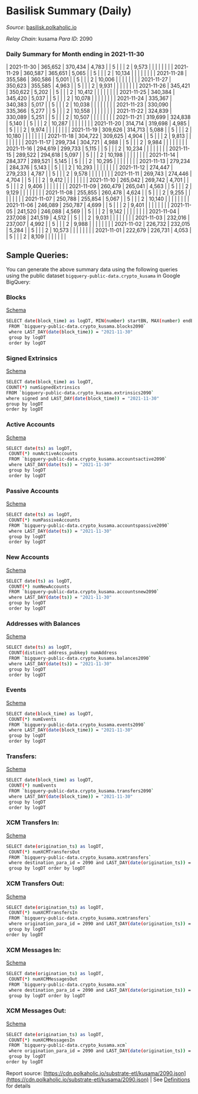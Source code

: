 # Basilisk Summary (Daily)

_Source_: [basilisk.polkaholic.io](https://basilisk.polkaholic.io)

*Relay Chain*: kusama
*Para ID*: 2090



### Daily Summary for Month ending in 2021-11-30


| 2021-11-30 | 365,652 | 370,434 | 4,783 |  | 5 |  |  | 2 | 9,573 |   |   |   |  |  |  |
| 2021-11-29 | 360,587 | 365,651 | 5,065 |  | 5 |  |  | 2 | 10,134 |   |   |   |  |  |  |
| 2021-11-28 | 355,586 | 360,586 | 5,001 |  | 5 |  |  | 2 | 10,006 |   |   |   |  |  |  |
| 2021-11-27 | 350,623 | 355,585 | 4,963 |  | 5 |  |  | 2 | 9,931 |   |   |   |  |  |  |
| 2021-11-26 | 345,421 | 350,622 | 5,202 |  | 5 |  |  | 2 | 10,412 |   |   |   |  |  |  |
| 2021-11-25 | 340,384 | 345,420 | 5,037 |  | 5 |  |  | 2 | 10,078 |   |   |   |  |  |  |
| 2021-11-24 | 335,367 | 340,383 | 5,017 |  | 5 |  |  | 2 | 10,038 |   |   |   |  |  |  |
| 2021-11-23 | 330,090 | 335,366 | 5,277 |  | 5 |  |  | 2 | 10,558 |   |   |   |  |  |  |
| 2021-11-22 | 324,839 | 330,089 | 5,251 |  | 5 |  |  | 2 | 10,507 |   |   |   |  |  |  |
| 2021-11-21 | 319,699 | 324,838 | 5,140 |  | 5 |  |  | 2 | 10,287 |   |   |   |  |  |  |
| 2021-11-20 | 314,714 | 319,698 | 4,985 |  | 5 |  |  | 2 | 9,974 |   |   |   |  |  |  |
| 2021-11-19 | 309,626 | 314,713 | 5,088 |  | 5 |  |  | 2 | 10,180 |   |   |   |  |  |  |
| 2021-11-18 | 304,722 | 309,625 | 4,904 |  | 5 |  |  | 2 | 9,813 |   |   |   |  |  |  |
| 2021-11-17 | 299,734 | 304,721 | 4,988 |  | 5 |  |  | 2 | 9,984 |   |   |   |  |  |  |
| 2021-11-16 | 294,619 | 299,733 | 5,115 |  | 5 |  |  | 2 | 10,234 |   |   |   |  |  |  |
| 2021-11-15 | 289,522 | 294,618 | 5,097 |  | 5 |  |  | 2 | 10,198 |   |   |   |  |  |  |
| 2021-11-14 | 284,377 | 289,521 | 5,145 |  | 5 |  |  | 2 | 10,295 |   |   |   |  |  |  |
| 2021-11-13 | 279,234 | 284,376 | 5,143 |  | 5 |  |  | 2 | 10,293 |   |   |   |  |  |  |
| 2021-11-12 | 274,447 | 279,233 | 4,787 |  | 5 |  |  | 2 | 9,578 |   |   |   |  |  |  |
| 2021-11-11 | 269,743 | 274,446 | 4,704 |  | 5 |  |  | 2 | 9,412 |   |   |   |  |  |  |
| 2021-11-10 | 265,042 | 269,742 | 4,701 |  | 5 |  |  | 2 | 9,406 |   |   |   |  |  |  |
| 2021-11-09 | 260,479 | 265,041 | 4,563 |  | 5 |  |  | 2 | 9,129 |   |   |   |  |  |  |
| 2021-11-08 | 255,855 | 260,478 | 4,624 |  | 5 |  |  | 2 | 9,255 |   |   |   |  |  |  |
| 2021-11-07 | 250,788 | 255,854 | 5,067 |  | 5 |  |  | 2 | 10,140 |   |   |   |  |  |  |
| 2021-11-06 | 246,089 | 250,787 | 4,699 |  | 5 |  |  | 2 | 9,401 |   |   |   |  |  |  |
| 2021-11-05 | 241,520 | 246,088 | 4,569 |  | 5 |  |  | 2 | 9,142 |   |   |   |  |  |  |
| 2021-11-04 | 237,008 | 241,519 | 4,512 |  | 5 |  |  | 2 | 9,031 |   |   |   |  |  |  |
| 2021-11-03 | 232,016 | 237,007 | 4,992 |  | 5 |  |  | 2 | 9,988 |   |   |   |  |  |  |
| 2021-11-02 | 226,732 | 232,015 | 5,284 |  | 5 |  |  | 2 | 10,573 |   |   |   |  |  |  |
| 2021-11-01 | 222,679 | 226,731 | 4,053 |  | 5 |  |  | 2 | 8,109 |   |   |   |  |  |  |

## Sample Queries:
You can generate the above summary data using the following queries using the public dataset `bigquery-public-data.crypto_kusama` in Google BigQuery:


### Blocks 

[Schema](https://github.com/colorfulnotion/substrate-etl/blob/main/schema/blocks.json)

```bash
SELECT date(block_time) as logDT, MIN(number) startBN, MAX(number) endBN, COUNT(*) numBlocks 
 FROM `bigquery-public-data.crypto_kusama.blocks2090`  
 where LAST_DAY(date(block_time)) = "2021-11-30" 
 group by logDT 
 order by logDT
```

### Signed Extrinsics 

[Schema](https://github.com/colorfulnotion/substrate-etl/blob/main/schema/extrinsics.json)

```bash
SELECT date(block_time) as logDT, 
COUNT(*) numSignedExtrinsics 
FROM `bigquery-public-data.crypto_kusama.extrinsics2090`  
where signed and LAST_DAY(date(block_time)) = "2021-11-30" 
group by logDT 
order by logDT
```

### Active Accounts 

[Schema](https://github.com/colorfulnotion/substrate-etl/blob/main/schema/accountsactive.json)

```bash
SELECT date(ts) as logDT, 
 COUNT(*) numActiveAccounts 
 FROM `bigquery-public-data.crypto_kusama.accountsactive2090` 
 where LAST_DAY(date(ts)) = "2021-11-30" 
 group by logDT 
 order by logDT
```

### Passive Accounts 

[Schema](https://github.com/colorfulnotion/substrate-etl/blob/main/schema/accountspassive.json)

```bash
SELECT date(ts) as logDT, 
 COUNT(*) numPassiveAccounts 
 FROM `bigquery-public-data.crypto_kusama.accountspassive2090` 
 where LAST_DAY(date(ts)) = "2021-11-30" 
 group by logDT 
 order by logDT
```

### New Accounts 

[Schema](https://github.com/colorfulnotion/substrate-etl/blob/main/schema/accountsnew.json)

```bash
SELECT date(ts) as logDT, 
 COUNT(*) numNewAccounts 
 FROM `bigquery-public-data.crypto_kusama.accountsnew2090` 
 where LAST_DAY(date(ts)) = "2021-11-30" 
 group by logDT
 order by logDT
```

### Addresses with Balances 

[Schema](https://github.com/colorfulnotion/substrate-etl/blob/main/schema/balances.json)

```bash
SELECT date(ts) as logDT,
 COUNT(distinct address_pubkey) numAddress 
 FROM `bigquery-public-data.crypto_kusama.balances2090` 
 where LAST_DAY(date(ts)) = "2021-11-30" 
 group by logDT 
 order by logDT
```

### Events 

[Schema](https://github.com/colorfulnotion/substrate-etl/blob/main/schema/events.json)

```bash
SELECT date(block_time) as logDT, 
 COUNT(*) numEvents 
 FROM `bigquery-public-data.crypto_kusama.events2090` 
 where LAST_DAY(date(block_time)) = "2021-11-30" 
 group by logDT 
 order by logDT
```

### Transfers:

[Schema](https://github.com/colorfulnotion/substrate-etl/blob/main/schema/transfers.json)

```bash
SELECT date(block_time) as logDT, 
 COUNT(*) numEvents 
 FROM `bigquery-public-data.crypto_kusama.transfers2090` 
 where LAST_DAY(date(block_time)) = "2021-11-30" 
 group by logDT 
 order by logDT
```

### XCM Transfers In: 

[Schema](https://github.com/colorfulnotion/substrate-etl/blob/main/schema/xcmtransfers.json)

```bash
SELECT date(origination_ts) as logDT, 
 COUNT(*) numXCMTransfersOut 
 FROM `bigquery-public-data.crypto_kusama.xcmtransfers` 
 where destination_para_id = 2090 and LAST_DAY(date(origination_ts)) = "2021-11-30" 
 group by logDT order by logDT
```

### XCM Transfers Out: 

[Schema](https://github.com/colorfulnotion/substrate-etl/blob/main/schema/xcmtransfers.json)

```bash
SELECT date(origination_ts) as logDT, 
 COUNT(*) numXCMTransfersIn 
 FROM `bigquery-public-data.crypto_kusama.xcmtransfers` 
 where origination_para_id = 2090 and LAST_DAY(date(origination_ts)) = "2021-11-30" 
 group by logDT 
order by logDT
```

### XCM Messages In: 

[Schema](https://github.com/colorfulnotion/substrate-etl/blob/main/schema/xcm.json)

```bash
SELECT date(origination_ts) as logDT, 
 COUNT(*) numXCMMessagesOut 
 FROM `bigquery-public-data.crypto_kusama.xcm` 
 where destination_para_id = 2090 and LAST_DAY(date(origination_ts)) = "2021-11-30" 
 group by logDT order by logDT
```

### XCM Messages Out: 

[Schema](https://github.com/colorfulnotion/substrate-etl/blob/main/schema/xcm.json)

```bash
SELECT date(origination_ts) as logDT, 
 COUNT(*) numXCMMessagesIn 
 FROM `bigquery-public-data.crypto_kusama.xcm` 
 where origination_para_id = 2090 and LAST_DAY(date(origination_ts)) = "2021-11-30" 
 group by logDT 
order by logDT
```


Report source: [https://cdn.polkaholic.io/substrate-etl/kusama/2090.json](https://cdn.polkaholic.io/substrate-etl/kusama/2090.json) | See [Definitions](/DEFINITIONS.md) for details
